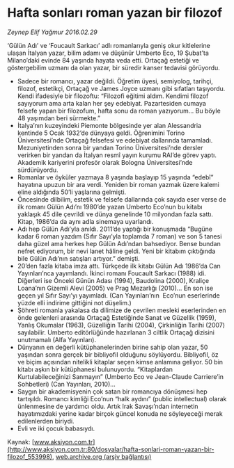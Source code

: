 # Hafta sonları roman yazan bir filozof

*Zeynep Elif Yağmur 2016.02.29*

<div class="pNewsDetailMainContent ctx_content" itemprop="articleBody">
 <p>
  ‘Gülün Adı’ ve ‘Foucault Sarkacı’ adlı romanlarıyla geniş okur kitlelerine ulaşan İtalyan yazar, bilim adamı ve düşünür Umberto Eco, 19 Şubat’ta Milano’daki evinde 84 yaşında hayata veda etti. Ortaçağ estetiği ve göstergebilim uzmanı da olan yazar, bir süredir kanser tedavisi görüyordu.
 </p>
 <ul>
  <li>
   Sadece bir romancı, yazar değildi. Öğretim üyesi, semiyolog, tarihçi, filozof, estetikçi, Ortaçağ ve James Joyce uzmanı gibi sıfatları taşıyordu. Kendi ifadesiyle bir filozoftu: “Filozofi eğitimi aldım. Kendimi filozof sayıyorum ama arta kalan her şey edebiyat. Pazartesiden cumaya felsefe yapan bir filozofum, hafta sonu da roman yazıyorum... Bu böyle 48 yaşımdan beri sürmekte.”
  </li>
  <li>
   İtalya’nın kuzeyindeki Piemonte bölgesinde yer alan Alessandria kentinde 5 Ocak 1932’de dünyaya geldi. Öğrenimini Torino Üniversitesi’nde Ortaçağ felsefesi ve edebiyat dallarında tamamladı. Mezuniyetinden sonra bir yandan Torino Üniversitesi’nde dersler verirken bir yandan da İtalyan resmî yayın kurumu RAI’de görev yaptı. Akademik kariyerini profesör olarak Bologna Üniversitesi’nde sürdürüyordu.
  </li>
  <li>
   Romanlar ve öyküler yazmaya 8 yaşında başlayıp 15 yaşında “edebî” hayatına upuzun bir ara verdi. Yeniden bir roman yazmak üzere kalemi eline aldığında 50’li yaşlarına gelmişti.
  </li>
  <li>
   Öncesinde dilbilim, estetik ve felsefe dallarında çok sayıda eser verse de ilk romanı Gülün Adı’nı 1980’de yazan Umberto Eco’nun bu kitabı yaklaşık 45 dile çevrildi ve dünya genelinde 10 milyondan fazla sattı. Kitap, 1986’da da aynı adla sinemaya uyarlandı.
  </li>
  <li>
   Adı hep Gülün Adı’yla anıldı. 2011’de yaptığı bir konuşmada “Bugüne kadar 6 roman yazdım (Sıfır Sayı’yla toplamda 7 roman) ve son 5 tanesi daha güzel ama herkes hep Gülün Adı’ndan bahsediyor. Bense bundan nefret ediyorum, bir nevi lanet hâline geldi. Yeni bir kitabım çıktığında bile Gülün Adı’nın satışları artıyor.” demişti.
  </li>
  <li>
   20’den fazla kitaba imza attı. Türkçede ilk kitabı Gülün Adı 1986’da Can Yayınları’nca yayımlandı. İkinci romanı Foucault Sarkacı (1988) idi. Diğerleri ise Önceki Günün Adası (1994), Baudolina (2000), Kraliçe Loana’nın Gizemli Alevi (2005) ve Prag Mezarlığı (2010)… En son ise geçen yıl Sıfır Sayı’yı yayımladı. (Can Yayınları’nın  Eco’nun eserlerinde yüzde elli indirime gittiğini not düşelim.)
  </li>
  <li>
   Şöhreti romanla yakalasa da dilimize de çevrilen mesleki eserlerinden en önde gelenleri arasında Ortaçağ Estetiğinde Sanat ve Güzellik (1959), Yanlış Okumalar (1963), Güzelliğin Tarihi (2004), Çirkinliğin Tarihi (2007) sayılabilir. Umberto editörlüğünde hazırlanan 3 ciltlik Ortaçağ dizisini unutmamalı (Alfa Yayınları).
  </li>
  <li>
   Dünyanın en değerli kütüphanelerinden birine sahip olan yazar, 50 yaşından sonra gerçek bir bibliyofil olduğunu söylüyordu. Bibliyofil, öz ve biçim açısından nitelikli kitaplar seçen kimse anlamına geliyor. 50 bin kitabı aşkın bir kütüphanesi bulunuyordu. “Kitaplardan Kurtulabileceğinizi Sanmayın” (Umberto Eco ve Jean-Claude Carriere’in Sohbetleri) (Can Yayınları, 2010)…
  </li>
  <li>
   Saygın bir akademisyenin çok satan bir romancıya dönüşmesi hep tartışıldı. Romancı kimliği Eco’nun “halk aydını” (public intellectual) olarak ünlenmesine de yardımcı oldu. Artık Irak Savaşı’ndan internetin hayatımızdaki yerine kadar birçok güncel konuda ne söyleyeceği merak edilenlerden biriydi.
  </li>
  <li>
   Evli ve iki çocuk babasıydı.
  </li>
 </ul>
</div>


Kaynak: [www.aksiyon.com.tr](http://www.aksiyon.com.tr:80/dosyalar/hafta-sonlari-roman-yazan-bir-filozof_553998), [web.archive.org (arşiv bağlantısı)](http://web.archive.org/web/20160303024335/http://www.aksiyon.com.tr:80/dosyalar/hafta-sonlari-roman-yazan-bir-filozof_553998)
